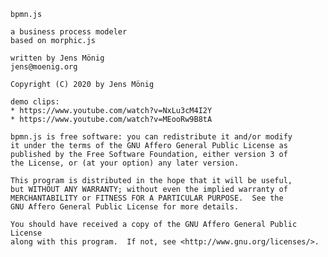 
	bpmn.js

	a business process modeler
	based on morphic.js

	written by Jens Mönig
	jens@moenig.org

	Copyright (C) 2020 by Jens Mönig

	demo clips:
	* https://www.youtube.com/watch?v=NxLu3cM4I2Y
	* https://www.youtube.com/watch?v=MEooRw9B8tA

	bpmn.js is free software: you can redistribute it and/or modify
	it under the terms of the GNU Affero General Public License as
	published by the Free Software Foundation, either version 3 of
	the License, or (at your option) any later version.

	This program is distributed in the hope that it will be useful,
	but WITHOUT ANY WARRANTY; without even the implied warranty of
	MERCHANTABILITY or FITNESS FOR A PARTICULAR PURPOSE.  See the
	GNU Affero General Public License for more details.

	You should have received a copy of the GNU Affero General Public License
	along with this program.  If not, see <http://www.gnu.org/licenses/>.
